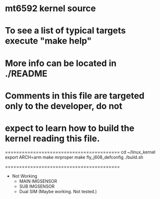 mt6592 kernel source
=========================================
# To see a list of typical targets execute "make help"
# More info can be located in ./README
# Comments in this file are targeted only to the developer, do not
# expect to learn how to build the kernel reading this file.

=========================================
cd ~/linux_kernel
export ARCH=arm
make mrproper
make fly_j608_defconfig
./build.sh

=========================================
* Not Working
  * MAIN IMGSENSOR
  * SUB IMGSENSOR
  * Dual SIM (Maybe working. Not tested.)
